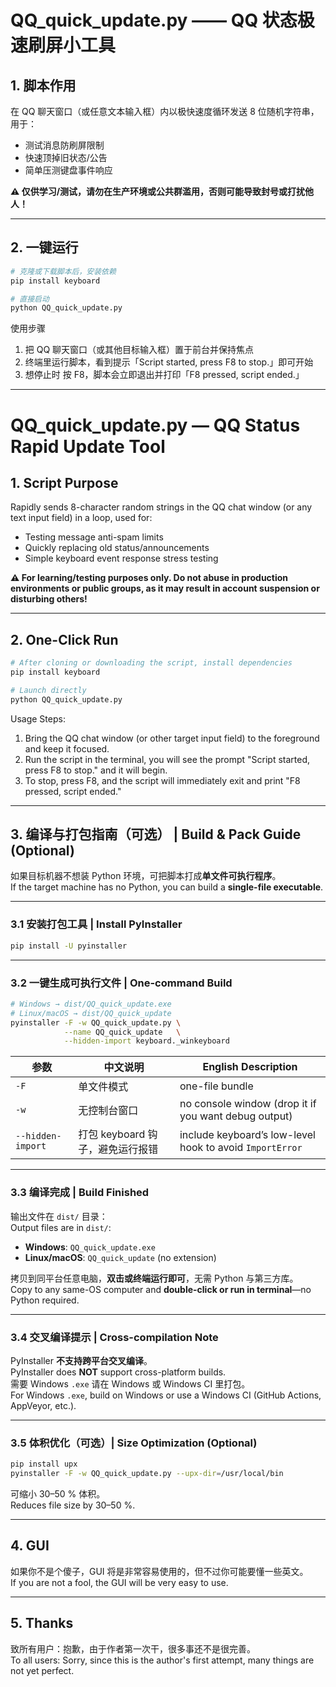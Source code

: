 # QQ_quick_update.py —— QQ 状态极速刷屏小工具

## 1. 脚本作用
在 QQ 聊天窗口（或任意文本输入框）内以极快速度循环发送 8 位随机字符串，用于：
- 测试消息防刷屏限制
- 快速顶掉旧状态/公告
- 简单压测键盘事件响应

**⚠️ 仅供学习/测试，请勿在生产环境或公共群滥用，否则可能导致封号或打扰他人！**

---

## 2. 一键运行

```bash
# 克隆或下载脚本后，安装依赖
pip install keyboard

# 直接启动
python QQ_quick_update.py
```

使用步骤  
1. 把 QQ 聊天窗口（或其他目标输入框）置于前台并保持焦点  
2. 终端里运行脚本，看到提示「Script started, press F8 to stop.」即可开始  
3. 想停止时 按 F8，脚本会立即退出并打印「F8 pressed, script ended.」

---

# QQ_quick_update.py — QQ Status Rapid Update Tool

## 1. Script Purpose
Rapidly sends 8-character random strings in the QQ chat window (or any text input field) in a loop, used for:
- Testing message anti-spam limits
- Quickly replacing old status/announcements
- Simple keyboard event response stress testing

**⚠️ For learning/testing purposes only. Do not abuse in production environments or public groups, as it may result in account suspension or disturbing others!**

---

## 2. One-Click Run

```bash
# After cloning or downloading the script, install dependencies
pip install keyboard

# Launch directly
python QQ_quick_update.py
```

Usage Steps:  
1. Bring the QQ chat window (or other target input field) to the foreground and keep it focused.  
2. Run the script in the terminal, you will see the prompt "Script started, press F8 to stop." and it will begin.  
3. To stop, press F8, and the script will immediately exit and print "F8 pressed, script ended."

---

## 3. 编译与打包指南（可选） | Build & Pack Guide (Optional)

如果目标机器不想装 Python 环境，可把脚本打成**单文件可执行程序**。  
If the target machine has no Python, you can build a **single-file executable**.

---

### 3.1 安装打包工具 | Install PyInstaller

```bash
pip install -U pyinstaller
```

---

### 3.2 一键生成可执行文件 | One-command Build

```bash
# Windows → dist/QQ_quick_update.exe  
# Linux/macOS → dist/QQ_quick_update
pyinstaller -F -w QQ_quick_update.py \
            --name QQ_quick_update   \
            --hidden-import keyboard._winkeyboard
```

| 参数 | 中文说明 | English Description |
| ---- | -------- | ------------------- |
| `-F` | 单文件模式 | one-file bundle |
| `-w` | 无控制台窗口 | no console window (drop it if you want debug output) |
| `--hidden-import` | 打包 keyboard 钩子，避免运行报错 | include keyboard’s low-level hook to avoid `ImportError` |

---

### 3.3 编译完成 | Build Finished

输出文件在 `dist/` 目录：  
Output files are in `dist/`:
- **Windows**: `QQ_quick_update.exe`
- **Linux/macOS**: `QQ_quick_update` (no extension)

拷贝到同平台任意电脑，**双击或终端运行即可**，无需 Python 与第三方库。  
Copy to any same-OS computer and **double-click or run in terminal**—no Python required.

---

### 3.4 交叉编译提示 | Cross-compilation Note

PyInstaller **不支持跨平台交叉编译**。  
PyInstaller does **NOT** support cross-platform builds.  
需要 Windows `.exe` 请在 Windows 或 Windows CI 里打包。  
For Windows `.exe`, build on Windows or use a Windows CI (GitHub Actions, AppVeyor, etc.).

---

### 3.5 体积优化（可选）| Size Optimization (Optional)

```bash
pip install upx
pyinstaller -F -w QQ_quick_update.py --upx-dir=/usr/local/bin
```

可缩小 30–50 % 体积。  
Reduces file size by 30–50 %.

---

## 4. GUI

如果你不是个傻子，GUI 将是非常容易使用的，但不过你可能要懂一些英文。  
If you are not a fool, the GUI will be very easy to use.

---

## 5. Thanks

致所有用户：抱歉，由于作者第一次干，很多事还不是很完善。  
To all users: Sorry, since this is the author's first attempt, many things are not yet perfect.